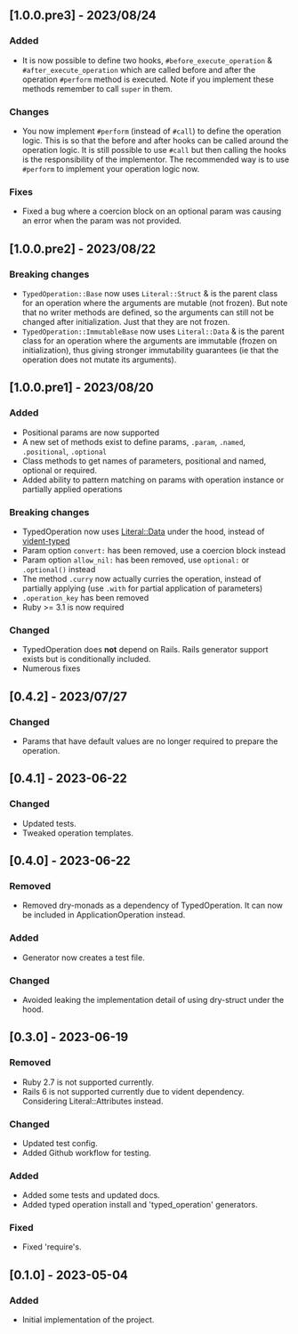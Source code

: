 ## [1.0.0.pre3] - 2023/08/24

### Added

- It is now possible to define two hooks, `#before_execute_operation` & `#after_execute_operation` which are called before and after the operation `#perform` method is executed. Note if you
  implement these methods remember to call `super` in them.

### Changes

- You now implement `#perform` (instead of `#call`) to define the operation logic. This is so that the before and after hooks can be called around the operation logic. It is still possible to
  use `#call` but then calling the hooks is the responsibility of the implementor. The recommended way is to use `#perform` to implement your operation logic now.

### Fixes

- Fixed a bug where a coercion block on an optional param was causing an error when the param was not provided.

## [1.0.0.pre2] - 2023/08/22

### Breaking changes

- `TypedOperation::Base` now uses `Literal::Struct` & is the parent class for an operation where the arguments are mutable (not frozen). But note that 
  no writer methods are defined, so the arguments can still not be changed after initialization. Just that they are not frozen. 
- `TypedOperation::ImmutableBase` now uses `Literal::Data` & is the parent class for an operation where the arguments are immutable (frozen on initialization), 
  thus giving stronger immutability guarantees (ie that the operation does not mutate its arguments).

## [1.0.0.pre1] - 2023/08/20

### Added

- Positional params are now supported
- A new set of methods exist to define params, `.param`, `.named`, `.positional`, `.optional`
- Class methods to get names of parameters, positional and named, optional or required.
- Added ability to pattern matching on params with operation instance or partially applied operations

### Breaking changes

- TypedOperation now uses [Literal::Data](https://github.com/joeldrapper/literal) under the hood, instead of [vident-typed](https://github.com/stevegeek/vident-typed)
- Param option `convert:` has been removed, use a coercion block instead
- Param option `allow_nil:` has been removed, use `optional:` or `.optional()` instead
- The method `.curry` now actually curries the operation, instead of partially applying (use `.with` for partial application of parameters)
- `.operation_key` has been removed
- Ruby >= 3.1 is now required

### Changed

- TypedOperation does **not** depend on Rails. Rails generator support exists but is conditionally included.
- Numerous fixes

## [0.4.2] - 2023/07/27

### Changed

- Params that have default values are no longer required to prepare the operation.

## [0.4.1] - 2023-06-22

### Changed

- Updated tests.
- Tweaked operation templates.

## [0.4.0] - 2023-06-22

### Removed

- Removed dry-monads as a dependency of TypedOperation. It can now be included in ApplicationOperation instead.

### Added

- Generator now creates a test file.

### Changed

- Avoided leaking the implementation detail of using dry-struct under the hood.

## [0.3.0] - 2023-06-19

### Removed

- Ruby 2.7 is not supported currently.
- Rails 6 is not supported currently due to vident dependency. Considering Literal::Attributes instead.

### Changed

- Updated test config.
- Added Github workflow for testing.

### Added

- Added some tests and updated docs.
- Added typed operation install and 'typed_operation' generators.

### Fixed

- Fixed 'require's.

## [0.1.0] - 2023-05-04

### Added

- Initial implementation of the project.
